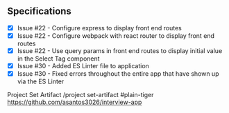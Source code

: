 ## Specifications

- [X] Issue #22 - Configure express to display front end routes
- [X] Issue #22 - Configure webpack with react router to display front end routes
- [X] Issue #22 - Use query params in front end routes to display initial value in the Select Tag component
- [X] Issue #30 - Added ES Linter file to application
- [X] Issue #30 - Fixed errors throughout the entire app that have shown up via the ES Linter

Project Set Artifact
/project set-artifact #plain-tiger https://github.com/asantos3026/interview-app
